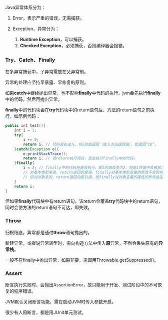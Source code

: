 Java异常体系分为：

1. Error，表示严重的错误，无需捕获。

2. Exception，异常分为：

   1. **Runtime Exception**，可以捕获。
   2. **Checked Exception**，必须捕获，否则编译器会报错。



### Try、Catch、Finally

在多异常捕获中，子异常需放在父异常前。

异常的处理应坚持早暴露、早修复的原则。

如果**catch**中继续抛出异常，也不影响**finally**中代码的执行，jvm会先执行**finally**中的代码，然后再抛出异常。

**finally**中的代码块会在**try**代码块中的return语句后、方法的return语句之前执行，如示例代码：

```java
public int test(){
    int i = 1;
    try{
        i += 9;
        return i; // 代码会在这儿，将i的值返回（放入方法返回值），即返回“10”。
    }catch(Exception e){
        e.printStackTrace();
        return i; // 该return执行完后，还会执行finally中的代码。
    }finally{
        i = 2; // finally中的代码还是会执行，即i的值会变为2，但是i的值不会再放入返回区。
        // 对基本类型来说，return返回的是值，finally对基本类型变量的修改不会影响返回值；
        // 但对对象来说，return返回的是引用，故finally对对象变量的属性的修改会生效。
    }
    return i;
}
```

但如果**finally**代码块中有return语句，该return会覆盖**try**代码块中的return语句，同时会使方法的return语句不可达，即失效。



### Throw

归根结底，异常都是通过**throw**语句抛出的。

新建异常，或者说异常转型时，需向构造方法中传入**原**异常，不然会丢失原有的**异常栈**。

一般不在finally中抛出异常，如果非要，需调用Throwable.getSuppressed()。



### Assert

断言执行失败时，会抛出AssertionError，故只能用于开发、测试阶段中的不可恢复的程序错误。

JVM默认关闭断言功能，需在启动JVM时传入参数开启。

很少有人用断言，都是用JUnit单元测试。